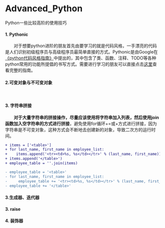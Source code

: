 # Advanced_Python
Python一些比较高阶的使用技巧

#### 1. Pythonic  
&emsp;&emsp;对于想要python进阶的朋友首先由要学习的就是代码风格，一手漂亮的代码是人们识别初级程序员与高级程序员最简单直接的方式。Pythonic是由Google在[《python代码风格指南》](https://zh-google-styleguide.readthedocs.io/en/latest/google-python-styleguide/python_style_rules/)中提出的，其中包含了类、函数、注释、TODO等各种python常用的功能所提倡的书写方式。需要进行学习的朋友可以直接点击[这里](https://zh-google-styleguide.readthedocs.io/en/latest/google-python-styleguide/python_style_rules/)查看完整的指南。

#### 2.可变对象与不可变对象
&emsp;&emsp;

#### 3. 字符串拼接
&emsp;&emsp;**对于大量字符串的拼接操作，尽量应该使用将字符串加入列表，然后使用join函数加入空字符串的方式进行拼接**，避免使用for循环+=或+方式进行拼接，因为字符串是不可变对象，这种方式会不断地去创建新的对象，导致二次方的运行时间。
```diff
+ items = ['<table>']
+ for last_name, first_name in employee_list:
+    items.append('<tr><td>%s, %s</td></tr>' % (last_name, first_name))
+ items.append('</table>')
+ employee_table = ''.join(items)

- employee_table = '<table>'
- for last_name, first_name in employee_list:
-     employee_table += '<tr><td>%s, %s</td></tr>' % (last_name, first_name)
- employee_table += '</table>'
```
#### 3.生成器、迭代器  

#### 3. raise  

#### 4. 装饰器




